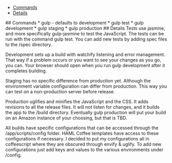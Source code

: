 * [Commands](#commands)
* [Details](#details)

<a name="commands"/>
## Commands
  * gulp - defaults to development
  * gulp test
  * gulp development
  * gulp staging
  * gulp production

<a name="details"/>
## Details
Tests use jasmine, and more specifically gulp-jasmine to test the JavaScript. The tests can be run with the command gulp test. You can add new tests by adding spec files to the /spec directory.

Development sets up a build with watchify listening and error management. That way if a problem occurs or you want to see your changes as you go, you can. Your browser should open when you run gulp development after it completes building.

Staging has no specific difference from production yet. Although the environment variable configuration can differ from production. This way you can test on a non-production server before release.

Production uglifies and minifies the JavaScript and the CSS. It adds revisions to all the release files. It will not listen for changes, and it builds the app to the /build directory. Eventually gulp production will put your build on an Amazon instance of your choosing, but that is TBD.

All builds have specific configurations that can be accessed through the /app/scripts/config folder. HAML Coffee templates have access to these configurations if necessary. I decided to put my configurations all in coffeescript where they are obscured through envify & uglify. To add new configurations just add keys and values to the various environments under /config.

